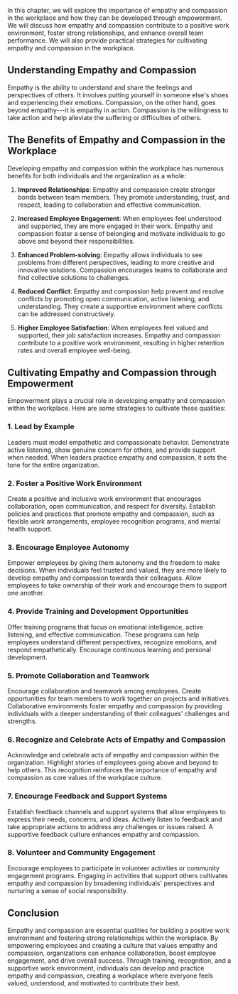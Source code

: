 
In this chapter, we will explore the importance of empathy and compassion in the workplace and how they can be developed through empowerment. We will discuss how empathy and compassion contribute to a positive work environment, foster strong relationships, and enhance overall team performance. We will also provide practical strategies for cultivating empathy and compassion in the workplace.

Understanding Empathy and Compassion
------------------------------------

Empathy is the ability to understand and share the feelings and perspectives of others. It involves putting yourself in someone else's shoes and experiencing their emotions. Compassion, on the other hand, goes beyond empathy---it is empathy in action. Compassion is the willingness to take action and help alleviate the suffering or difficulties of others.

The Benefits of Empathy and Compassion in the Workplace
-------------------------------------------------------

Developing empathy and compassion within the workplace has numerous benefits for both individuals and the organization as a whole:

1. **Improved Relationships**: Empathy and compassion create stronger bonds between team members. They promote understanding, trust, and respect, leading to collaboration and effective communication.

2. **Increased Employee Engagement**: When employees feel understood and supported, they are more engaged in their work. Empathy and compassion foster a sense of belonging and motivate individuals to go above and beyond their responsibilities.

3. **Enhanced Problem-solving**: Empathy allows individuals to see problems from different perspectives, leading to more creative and innovative solutions. Compassion encourages teams to collaborate and find collective solutions to challenges.

4. **Reduced Conflict**: Empathy and compassion help prevent and resolve conflicts by promoting open communication, active listening, and understanding. They create a supportive environment where conflicts can be addressed constructively.

5. **Higher Employee Satisfaction**: When employees feel valued and supported, their job satisfaction increases. Empathy and compassion contribute to a positive work environment, resulting in higher retention rates and overall employee well-being.

Cultivating Empathy and Compassion through Empowerment
------------------------------------------------------

Empowerment plays a crucial role in developing empathy and compassion within the workplace. Here are some strategies to cultivate these qualities:

### 1. Lead by Example

Leaders must model empathetic and compassionate behavior. Demonstrate active listening, show genuine concern for others, and provide support when needed. When leaders practice empathy and compassion, it sets the tone for the entire organization.

### 2. Foster a Positive Work Environment

Create a positive and inclusive work environment that encourages collaboration, open communication, and respect for diversity. Establish policies and practices that promote empathy and compassion, such as flexible work arrangements, employee recognition programs, and mental health support.

### 3. Encourage Employee Autonomy

Empower employees by giving them autonomy and the freedom to make decisions. When individuals feel trusted and valued, they are more likely to develop empathy and compassion towards their colleagues. Allow employees to take ownership of their work and encourage them to support one another.

### 4. Provide Training and Development Opportunities

Offer training programs that focus on emotional intelligence, active listening, and effective communication. These programs can help employees understand different perspectives, recognize emotions, and respond empathetically. Encourage continuous learning and personal development.

### 5. Promote Collaboration and Teamwork

Encourage collaboration and teamwork among employees. Create opportunities for team members to work together on projects and initiatives. Collaborative environments foster empathy and compassion by providing individuals with a deeper understanding of their colleagues' challenges and strengths.

### 6. Recognize and Celebrate Acts of Empathy and Compassion

Acknowledge and celebrate acts of empathy and compassion within the organization. Highlight stories of employees going above and beyond to help others. This recognition reinforces the importance of empathy and compassion as core values of the workplace culture.

### 7. Encourage Feedback and Support Systems

Establish feedback channels and support systems that allow employees to express their needs, concerns, and ideas. Actively listen to feedback and take appropriate actions to address any challenges or issues raised. A supportive feedback culture enhances empathy and compassion.

### 8. Volunteer and Community Engagement

Encourage employees to participate in volunteer activities or community engagement programs. Engaging in activities that support others cultivates empathy and compassion by broadening individuals' perspectives and nurturing a sense of social responsibility.

Conclusion
----------

Empathy and compassion are essential qualities for building a positive work environment and fostering strong relationships within the workplace. By empowering employees and creating a culture that values empathy and compassion, organizations can enhance collaboration, boost employee engagement, and drive overall success. Through training, recognition, and a supportive work environment, individuals can develop and practice empathy and compassion, creating a workplace where everyone feels valued, understood, and motivated to contribute their best.
